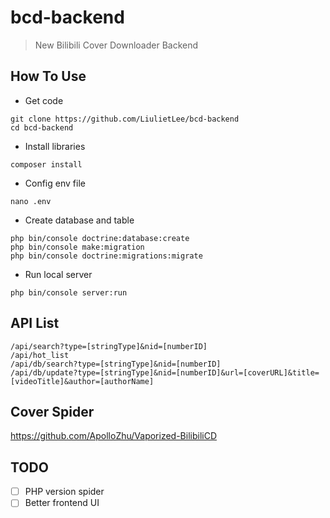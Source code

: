 # bcd-backend
> New Bilibili Cover Downloader Backend

## How To Use
- Get code
```
git clone https://github.com/LiulietLee/bcd-backend
cd bcd-backend
```
- Install libraries
```
composer install
```
- Config env file
```
nano .env
```
- Create database and table
```
php bin/console doctrine:database:create
php bin/console make:migration
php bin/console doctrine:migrations:migrate
```
- Run local server
```
php bin/console server:run
```

## API List
```
/api/search?type=[stringType]&nid=[numberID]
/api/hot_list
/api/db/search?type=[stringType]&nid=[numberID]
/api/db/update?type=[stringType]&nid=[numberID]&url=[coverURL]&title=[videoTitle]&author=[authorName]
```

## Cover Spider
https://github.com/ApolloZhu/Vaporized-BilibiliCD

## TODO
- [ ] PHP version spider
- [ ] Better frontend UI
